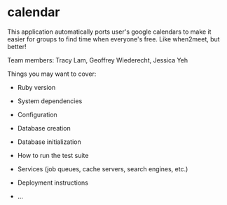 # calendar

This application automatically ports user's google calendars to make it easier for groups to find time when everyone's free. Like when2meet, but better!

Team members: Tracy Lam, Geoffrey Wiederecht, Jessica Yeh

Things you may want to cover:

* Ruby version

* System dependencies

* Configuration

* Database creation

* Database initialization

* How to run the test suite

* Services (job queues, cache servers, search engines, etc.)

* Deployment instructions

* ...
